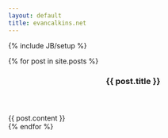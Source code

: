 ```yaml
---
layout: default
title: evancalkins.net
---
```

{% include JB/setup %}

{% for post in site.posts %}
  <article>
    <header>
  	  <h3>{{ post.title }}</h3>
  	</header>
  	{{ post.content }}
  	<!--<h5>{{ post.date | date_to_string }}</h5>-->
  </article>
{% endfor %}



